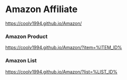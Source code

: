 # Amazon Affiliate
https://coolv1994.github.io/Amazon/


### Amazon Product
https://coolv1994.github.io/Amazon/?item=%ITEM_ID%


### Amazon List
https://coolv1994.github.io/Amazon/?list=%LIST_ID%
